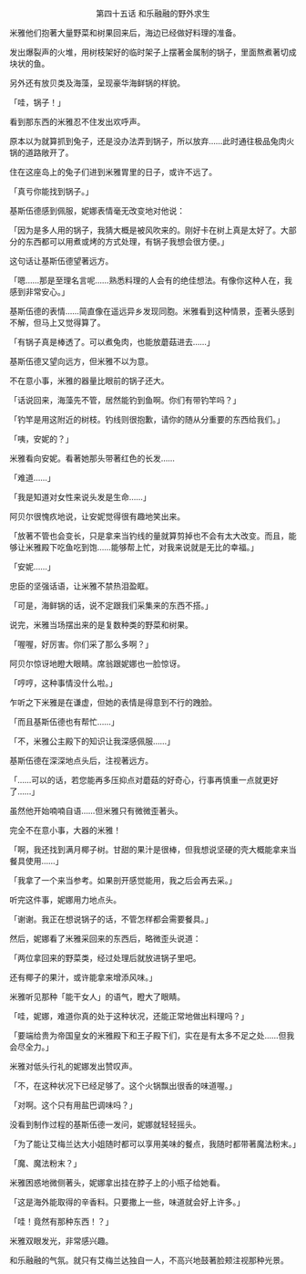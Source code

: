 <p align="center">第四十五话 和乐融融的野外求生</p>

米雅他们抱著大量野菜和树果回来后，海边已经做好料理的准备。

发出爆裂声的火堆，用树枝架好的临时架子上摆著金属制的锅子，里面熬煮著切成块状的鱼。

另外还有放贝类及海藻，呈现豪华海鲜锅的样貌。

「哇，锅子！」

看到那东西的米雅忍不住发出欢呼声。

原本以为就算抓到兔子，还是没办法弄到锅子，所以放弃……此时通往极品兔肉火锅的道路敞开了。

住在这座岛上的兔子们进到米雅胃里的日子，或许不远了。

「真亏你能找到锅子。」

基斯伍德感到佩服，妮娜表情毫无改变地对他说：

「因为是多人用的锅子，我猜大概是被风吹来的。刚好卡在树上真是太好了。大部分的东西都可以用煮或烤的方式处理，有锅子我想会很方便。」

这句话让基斯伍德望著远方。

「嗯……那是至理名言呢……熟悉料理的人会有的绝佳想法。有像你这种人在，我感到非常安心。」

基斯伍德的表情……简直像在遥远异乡发现同胞。米雅看到这种情景，歪著头感到不解，但马上又觉得算了。

「有锅子真是棒透了。可以煮兔肉，也能放蘑菇进去……」

基斯伍德又望向远方，但米雅不以为意。

不在意小事，米雅的器量比眼前的锅子还大。

「话说回来，海藻先不管，居然能钓到鱼啊。你们有带钓竿吗？」

「钓竿是用这附近的树枝。钓线则很抱歉，请你的随从分重要的东西给我们。」

「咦，安妮的？」

米雅看向安妮。看著她那头带著红色的长发……

「难道……」

「我是知道对女性来说头发是生命……」

阿贝尔很愧疚地说，让安妮觉得很有趣地笑出来。

「放著不管也会变长，只是拿来当钓线的量就算剪掉也不会有太大改变。而且，能够让米雅殿下吃鱼吃到饱……能够帮上忙，对我来说就是无比的幸福。」

「安妮……」

忠臣的坚强话语，让米雅不禁热泪盈眶。

「可是，海鲜锅的话，说不定跟我们采集来的东西不搭。」

说完，米雅当场摆出来的是复数种类的野菜和树果。

「喔喔，好厉害。你们采了那么多啊？」

阿贝尔惊讶地瞪大眼睛。席翁跟妮娜也一脸惊讶。

「哼哼，这种事情没什么啦。」

乍听之下米雅是在谦虚，但她的表情是得意到不行的跩脸。

「而且基斯伍德也有帮忙……」

「不，米雅公主殿下的知识让我深感佩服……」

基斯伍德在深深地点头后，注视著远方。

「……可以的话，若您能再多压抑点对蘑菇的好奇心，行事再慎重一点就更好了……」

虽然他开始喃喃自语……但米雅只有微微歪著头。

完全不在意小事，大器的米雅！

「啊，我还找到满月椰子树。甘甜的果汁是很棒，但我想说坚硬的壳大概能拿来当餐具使用……」

「我拿了一个来当参考。如果剖开感觉能用，我之后会再去采。」

听完这件事，妮娜用力地点头。

「谢谢。我正在想说锅子的话，不管怎样都会需要餐具。」

然后，妮娜看了米雅采回来的东西后，略微歪头说道：

「两位拿回来的野菜类，经过处理后就放进锅子里吧。

还有椰子的果汁，或许能拿来增添风味。」

米雅听见那种「能干女人」的语气，瞪大了眼睛。

「哇，妮娜，难道你真的处于这种状况，还能正常地做出料理吗？」

「要端给贵为帝国皇女的米雅殿下和王子殿下们，实在是有太多不足之处……但我会尽全力。」

米雅对低头行礼的妮娜发出赞叹声。

「不，在这种状况下已经足够了。这个火锅飘出很香的味道喔。」

「对啊。这个只有用盐巴调味吗？」

没看到制作过程的基斯伍德一发问，妮娜就轻轻摇头。

「为了能让艾梅兰达大小姐随时都可以享用美味的餐点，我随时都带著魔法粉末。」

「魔、魔法粉末？」

米雅困惑地微侧著头，妮娜拿出挂在脖子上的小瓶子给她看。

「这是海外能取得的辛香料。只要撒上一些，味道就会好上许多。」

「哇！竟然有那种东西！？」

米雅双眼发光，非常感兴趣。

和乐融融的气氛。就只有艾梅兰达独自一人，不高兴地鼓著脸颊注视那种光景。

